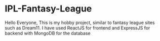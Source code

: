 # IPL-Fantasy-League
Hello Everyone,
This is my hobby project, similar to fantasy league sites such as Dream11.
I have used ReactJS for frontend and ExpressJS for backend with MongoDB for the database
